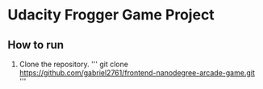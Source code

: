 # Udacity Frogger Game Project

## How to run
1. Clone the repository.
'''
git clone https://github.com/gabriel2761/frontend-nanodegree-arcade-game.git
'''
